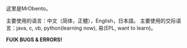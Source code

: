 这里是MrObento。

主要使用的语言：中文（简体，正體），English，日本語。
主要使用的交际语言：java, c, vb, python(learning now), 易(EPL, want to learn)。

**FU(K BUGS & ERRORS!**
